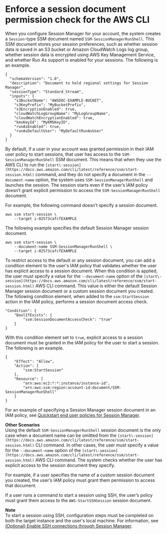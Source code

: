 # Enforce a session document permission check for the AWS CLI<a name="getting-started-sessiondocumentaccesscheck"></a>

When you configure Session Manager for your account, the system creates a `Session`\-type SSM document named `SSM-SessionManagerRunShell`\. This SSM document stores your session preferences, such as whether session data is saved in an S3 bucket or Amazon CloudWatch Logs log group, whether session data is encrypted using AWS Key Management Service, and whether Run As support is enabled for your sessions\. The following is an example\.

```
{
  "schemaVersion": "1.0",
  "description": "Document to hold regional settings for Session Manager",
  "sessionType": "Standard_Stream",
  "inputs": {
    "s3BucketName": "AWSDOC-EXAMPLE-BUCKET",
    "s3KeyPrefix": "MyBucketPrefix",
    "s3EncryptionEnabled": true,
    "cloudWatchLogGroupName": "MyLogGroupName",
    "cloudWatchEncryptionEnabled": true,
    "kmsKeyId": "MyKMSKeyID",
    "runAsEnabled": true,
    "runAsDefaultUser": "MyDefaultRunAsUser"
  }
}
```

By default, if a user in your account was granted permission in their IAM user policy to start sessions, that user has access to the `SSM-SessionManagerRunShell` SSM document\. This means that when they use the AWS CLI to run the `[start\-session](https://docs.aws.amazon.com/cli/latest/reference/ssm/start-session.html)` command, and they do not specify a document in the `--document-name` option, the system uses `SSM-SessionManagerRunShell` and launches the session\. The session starts even if the user’s IAM policy doesn’t grant explicit permission to access the `SSM-SessionManagerRunShell` document\.

For example, the following command doesn’t specify a session document\.

```
aws ssm start-session \
    --target i-02573cafcfEXAMPLE
```

The following example specifies the default Session Manager session document\.

```
aws ssm start-session \
    --document-name SSM-SessionManagerRunShell \
    --target i-02573cafcfEXAMPLE
```

To restrict access to the default or any session document, you can add a condition element to the user's IAM policy that validates whether the user has explicit access to a session document\. When this condition is applied, the user must specify a value for the `--document-name` option of the `[start\-session](https://docs.aws.amazon.com/cli/latest/reference/ssm/start-session.html)` AWS CLI command\. This value is either the default Session Manager session document or a custom session document you created\. The following condition element, when added to the `ssm:StartSession` action in the IAM policy, performs a session document access check\.

```
"Condition": {
    "BoolIfExists": {
        "ssm:SessionDocumentAccessCheck": "true"
    }
}
```

With this condition element set to `true`, explicit access to a session document must be granted in the IAM policy for the user to start a session\. The following is an example\.

```
{
    "Effect": "Allow",
    "Action": [
        "ssm:StartSession"
    ],
    "Resource": [
        "arn:aws:ec2:*:*:instance/instance-id",
        "arn:aws:ssm:region:account-id:document/SSM-SessionManagerRunShell"
    ] 
}
```

For an example of specifying a Session Manager session document in an IAM policy, see [Quickstart end user policies for Session Manager](getting-started-restrict-access-quickstart.md#restrict-access-quickstart-end-user)\.

**Other Scenarios**  
Using the default `SSM-SessionManagerRunShell` session document is the only case when a document name can be omitted from the `[start\-session](https://docs.aws.amazon.com/cli/latest/reference/ssm/start-session.html)` CLI command\. In other cases, the user must specify a value for the `--document-name` option of the `[start\-session](https://docs.aws.amazon.com/cli/latest/reference/ssm/start-session.html)` AWS CLI command\. The system checks whether the user has explicit access to the session document they specify\.

For example, if a user specifies the name of a custom session document you created, the user’s IAM policy must grant them permission to access that document\. 

If a user runs a command to start a session using SSH, the user’s policy must grant them access to the `AWS-StartSSHSession` session document\. 

**Note**  
To start a session using SSH, configuration steps must be completed on both the target instance and the user's local machine\. For information, see [\(Optional\) Enable SSH connections through Session Manager](session-manager-getting-started-enable-ssh-connections.md)\.